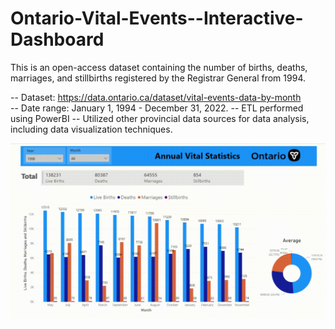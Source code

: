 # Ontario-Vital-Events--Interactive-Dashboard
This is an open-access dataset containing the number of births, deaths, marriages, and stillbirths registered by the Registrar General from 1994. 

-- Dataset: https://data.ontario.ca/dataset/vital-events-data-by-month  
-- Date range: January 1, 1994 - December 31, 2022.
-- ETL performed using PowerBI
-- Utilized other provincial data sources for data analysis, including data visualization techniques.

![Dashboard](dashboard.gif)


